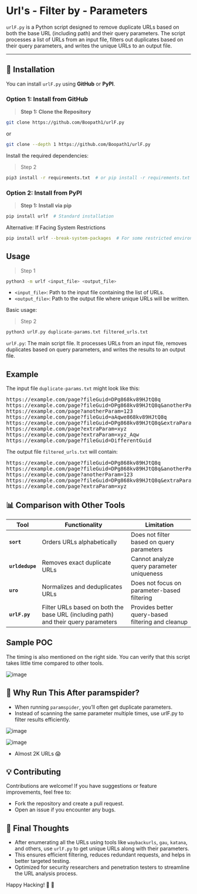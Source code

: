 # Url's - Filter by - Parameters

`urlF.py` is a Python script designed to remove duplicate URLs based on both the base URL (including path) and their query parameters. The script processes a list of URLs from an input file, filters out duplicates based on their query parameters, and writes the unique URLs to an output file.

---

## 🚀 Installation

You can install `urlF.py` using **GitHub** or **PyPI**.

### **Option 1: Install from GitHub**
> **Step 1: Clone the Repository**
```sh
git clone https://github.com/Boopath1/urlF.py
```
or

```sh
git clone --depth 1 https://github.com/Boopath1/urlF.py
```

Install the required dependencies:
> Step 2
```sh
pip3 install -r requirements.txt  # or pip install -r requirements.txt
```

### **Option 2: Install from PyPI**
> **Step 1: Install via pip**
```sh
pip install urlf  # Standard installation
```

Alternative: If Facing System Restrictions
```sh
pip install urlf --break-system-packages  # For some restricted environments
```

## Usage
> Step 1
```sh
python3 -m urlf <input_file> <output_file>
```

- `<input_file>`: Path to the input file containing the list of URLs.
- `<output_file>`: Path to the output file where unique URLs will be written.


Basic usage:
> Step 2
```sh
python3 urlF.py duplicate-params.txt filtered_urls.txt
```
`urlF.py`: The main script file. It processes URLs from an input file, removes duplicates based on query parameters, and writes the results to an output file.

## Example
The input file `duplicate-params.txt` might look like this:
<pre>
https://example.com/page?fileGuid=DPg868kv89HJtQ8q
https://example.com/page?fileGuid=DPg868kv89HJtQ8q&anotherParam=123
https://example.com/page?anotherParam=123
https://example.com/page?fileGuid=aAqwe868kv89HJtQ8q
https://example.com/page?fileGuid=DPg868kv89HJtQ8q&extraParam=xyz
https://example.com/page?extraParam=xyz
https://example.com/page?extraParam=xyz_Aqw
https://example.com/page?fileGuid=DifferentGuid
</pre>

The output file `filtered_urls.txt` will contain:
<pre>
https://example.com/page?fileGuid=DPg868kv89HJtQ8q
https://example.com/page?fileGuid=DPg868kv89HJtQ8q&anotherParam=123
https://example.com/page?anotherParam=123
https://example.com/page?fileGuid=DPg868kv89HJtQ8q&extraParam=xyz
https://example.com/page?extraParam=xyz
</pre>

## 📊 Comparison with Other Tools

| Tool           | Functionality | Limitation |
|---------------|--------------|------------|
| **`sort`**        | Orders URLs alphabetically | Does not filter based on query parameters |
| **`urldedupe`**   | Removes exact duplicate URLs | Cannot analyze query parameter uniqueness |
| **`uro`**         | Normalizes and deduplicates URLs | Does not focus on parameter-based filtering |
| **`urlF.py`**     | Filter URLs based on both the base URL (including path) and their query parameters | Provides better query-based filtering and cleanup |


## Sample POC

The timing is also mentioned on the right side. You can verify that this script takes little time compared to other tools.

![image](https://github.com/user-attachments/assets/eec38c30-b47e-4729-a25d-f00cbc3761e0)

## **🔹 Why Run This After paramspider?**
- When running `paramspider`, you’ll often get duplicate parameters.
- Instead of scanning the same parameter multiple times, use urlF.py to filter results efficiently.

![image](https://github.com/user-attachments/assets/1f9bdbab-016d-4f53-91fa-dcc5e2d80143)

![image](https://github.com/user-attachments/assets/8a552bb2-d3bb-4860-8ed8-02b345acc28a)

- Almost 2K URLs 😱

## **💡 Contributing**

Contributions are welcome! If you have suggestions or feature improvements, feel free to:
- Fork the repository and create a pull request.
- Open an issue if you encounter any bugs.

## **🎯 Final Thoughts**

- After enumerating all the URLs using tools like `waybackurls`, `gau`, `katana`, and others, use `urlF.py` to get unique URLs along with their parameters.
- This ensures efficient filtering, reduces redundant requests, and helps in better targeted testing.
- Optimized for security researchers and penetration testers to streamline the URL analysis process.

Happy Hacking! 🎯 🚀
